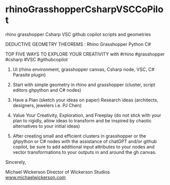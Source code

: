 # rhinoGrasshopperCsharpVSCCoPilot
rhino grasshopper Csharp VSC github copilot scripts and geometries

DEDUCTIVE GEOMETRY THEOREMS : Rhino Grasshopper Python C#

TOP FIVE WAYS TO EXPLORE YOUR CREATIVITY with #rhino #grasshopper #csharp  #VSC #githubcopilot 

1. UI (rhino environment, grasshopper canvas, Csharp node, VSC, C# Parasite plugin)

2. Start with simple geometry in rhino and grasshopper (cluster, script editors ghpython and C# nodes)

3.  Have a Plan (sketch your ideas on paper)
     Research ideas (architects, designers, jewelers i.e. PJ Chen)

4.  Value Your Creativity, Exploration, and Freeplay (do not stick with your plan to rigidly, allow ideas to transform and be inspired by chaotic alternatives to your initial ideas)

5. After creating small and efficient clusters in grasshopper or the ghpython or C# nodes with the assistance of chatGPT and/or github copilot, be sure to add additional input attributes to your nodes and vector transformations to your outputs in and around the gh canvas.  

Sincerely,

Michael Wickerson
Director of Wickerson Studios
www.michaelwickerson.com
